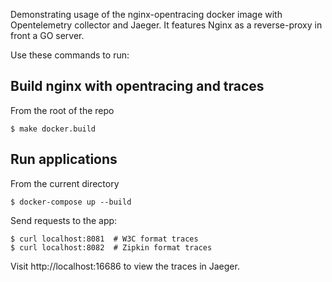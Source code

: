 Demonstrating usage of the nginx-opentracing
docker image with Opentelemetry collector and Jaeger.
It features Nginx as a reverse-proxy in front a GO server.

Use these commands to run:

## Build nginx with opentracing and traces

From the root of the repo

```shell
$ make docker.build
```

## Run applications

From the current directory

```shell
$ docker-compose up --build
```

Send requests to the app:

```shell
$ curl localhost:8081  # W3C format traces
$ curl localhost:8082  # Zipkin format traces
```

Visit http://localhost:16686 to view the traces in Jaeger.
